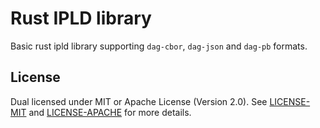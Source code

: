 # Rust IPLD library
Basic rust ipld library supporting `dag-cbor`, `dag-json` and `dag-pb` formats.

## License

Dual licensed under MIT or Apache License (Version 2.0). See [LICENSE-MIT](./LICENSE-MIT) and [LICENSE-APACHE](./LICENSE-APACHE) for more details.
